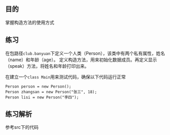 ## 目的
掌握构造方法的使用方式

## 练习
在包路径`club.banyuan`下定义一个人类（Person），该类中有两个私有属性，姓名（name）和年龄（age）。
定义构造方法，用来初始化数据成员。再定义显示（speak）方法，将姓名和年龄打印出来。

在建立一个`class Main`用来测试代码，确保以下代码运行正常
```
Person person = new Person();
Person zhangsan = new Person("张三", 18);
Person lisi = new Person("李四");
```

## 练习解析
参考src下的代码